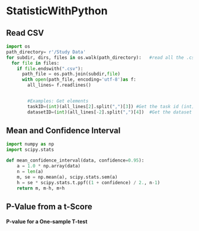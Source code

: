 # StatisticWithPython

## Read CSV

```python
import os
path_directory= r'/Study Data'  
for subdir, dirs, files in os.walk(path_directory):   #read all the .csv files one by one under path_directory
  for file in files:
    if file.endswith(".csv"):
      path_file = os.path.join(subdir,file)
      with open(path_file, encoding='utf-8')as f:
        all_lines= f.readlines()


        #Examples: Get elements
        taskID=(int)(all_lines[2].split(",")[3]) #Get the task id (int) on row 2, column 3
        datasetID=(int)(all_lines[-2].split(",")[4])  #Get the dataset id (int) on row n-2, column 4 (n is the total row number)
```
## Mean and Confidence Interval
```python
import numpy as np
import scipy.stats

def mean_confidence_interval(data, confidence=0.95):
    a = 1.0 * np.array(data)
    n = len(a)
    m, se = np.mean(a), scipy.stats.sem(a)
    h = se * scipy.stats.t.ppf((1 + confidence) / 2., n-1)
    return m, m-h, m+h
```

## P-Value from a t-Score
#### P-value for a One-sample T-test
